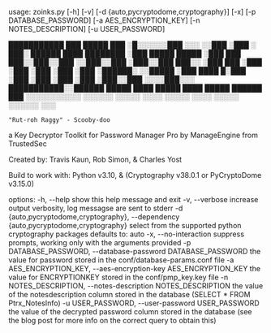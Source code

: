 usage: zoinks.py [-h] [-v] [-d {auto,pycryptodome,cryptography}] [-x] [-p DATABASE_PASSWORD] [-a AES_ENCRYPTION_KEY]
                 [-n NOTES_DESCRIPTION] [-u USER_PASSWORD]

 ███████████           ███             █████              ███
░█░░░░░░███           ░░░             ░░███              ░███
░     ███░    ██████  ████  ████████   ░███ █████  █████ ░███
     ███     ███░░███░░███ ░░███░░███  ░███░░███  ███░░  ░███
    ███     ░███ ░███ ░███  ░███ ░███  ░██████░  ░░█████ ░███
  ████     █░███ ░███ ░███  ░███ ░███  ░███░░███  ░░░░███░░░
 ███████████░░██████  █████ ████ █████ ████ █████ ██████  ███
░░░░░░░░░░░  ░░░░░░  ░░░░░ ░░░░ ░░░░░ ░░░░ ░░░░░ ░░░░░░  ░░░

    "Rut-roh Raggy" - Scooby-doo

a Key Decryptor Toolkit for Password Manager Pro by ManageEngine from TrustedSec

Created by: Travis Kaun, Rob Simon, & Charles Yost

Build to work with: Python v3.10, & (Cryptography v38.0.1 or PyCryptoDome v3.15.0)

options:
  -h, --help            show this help message and exit
  -v, --verbose         increase output verbosity, log messagse are sent to stderr
  -d {auto,pycryptodome,cryptography}, --dependency {auto,pycryptodome,cryptography}
                        select from the supported python cryptography packages
                        defaults to: auto
  -x, --no-interaction  suppress prompts, working only with the arguments provided
  -p DATABASE_PASSWORD, --database-password DATABASE_PASSWORD
                        the value for password stored in the conf/database-params.conf file
  -a AES_ENCRYPTION_KEY, --aes-encryption-key AES_ENCRYPTION_KEY
                        the value for ENCRYPTIONKEY stored in the conf/pmp_key.key file
  -n NOTES_DESCRIPTION, --notes-description NOTES_DESCRIPTION
                        the value of the notesdescription column stored in the database
                        (SELECT * FROM Ptrx_NotesInfo)
  -u USER_PASSWORD, --user-password USER_PASSWORD
                        the value of the decrypted password column stored in the database
                        (see the blog post for more info on the correct query to obtain this)


